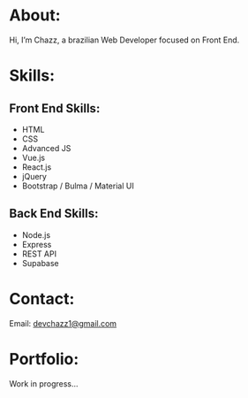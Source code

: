 # About:
Hi, I’m Chazz, a brazilian Web Developer focused on Front End.

# Skills:
## Front End Skills:
- HTML
- CSS
- Advanced JS 
- Vue.js
- React.js
- jQuery 
- Bootstrap / Bulma / Material UI
## Back End Skills:
- Node.js
- Express
- REST API
- Supabase

# Contact:
Email: devchazz1@gmail.com

# Portfolio:
Work in progress...

<!---
devchazz/devchazz is a ✨ special ✨ repository because its `README.md` (this file) appears on your GitHub profile.
You can click the Preview link to take a look at your changes.
--->
